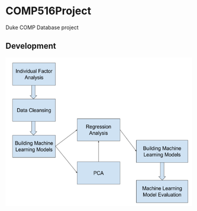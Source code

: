 # COMP516Project
Duke COMP Database project

## Development
<!-- ![Development Pipeline](https://github.com/wma8/COMP516Project/blob/master/related%20material/Pipeline.PNG | width=100) -->

<img src="https://github.com/wma8/COMP516Project/blob/master/related%20material/Pipeline.PNG" width="800" height="400" />
